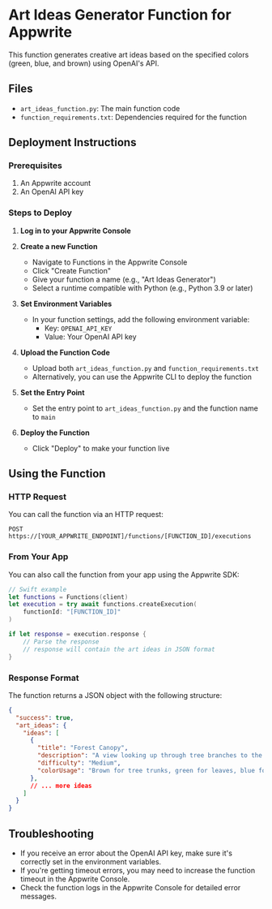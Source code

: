 # Art Ideas Generator Function for Appwrite

This function generates creative art ideas based on the specified colors (green, blue, and brown) using OpenAI's API.

## Files
- `art_ideas_function.py`: The main function code
- `function_requirements.txt`: Dependencies required for the function

## Deployment Instructions

### Prerequisites
1. An Appwrite account
2. An OpenAI API key

### Steps to Deploy

1. **Log in to your Appwrite Console**

2. **Create a new Function**
   - Navigate to Functions in the Appwrite Console
   - Click "Create Function"
   - Give your function a name (e.g., "Art Ideas Generator")
   - Select a runtime compatible with Python (e.g., Python 3.9 or later)

3. **Set Environment Variables**
   - In your function settings, add the following environment variable:
     - Key: `OPENAI_API_KEY`
     - Value: Your OpenAI API key

4. **Upload the Function Code**
   - Upload both `art_ideas_function.py` and `function_requirements.txt`
   - Alternatively, you can use the Appwrite CLI to deploy the function

5. **Set the Entry Point**
   - Set the entry point to `art_ideas_function.py` and the function name to `main`

6. **Deploy the Function**
   - Click "Deploy" to make your function live

## Using the Function

### HTTP Request
You can call the function via an HTTP request:

```
POST https://[YOUR_APPWRITE_ENDPOINT]/functions/[FUNCTION_ID]/executions
```

### From Your App
You can also call the function from your app using the Appwrite SDK:

```swift
// Swift example
let functions = Functions(client)
let execution = try await functions.createExecution(
    functionId: "[FUNCTION_ID]"
)

if let response = execution.response {
    // Parse the response
    // response will contain the art ideas in JSON format
}
```

### Response Format

The function returns a JSON object with the following structure:

```json
{
  "success": true,
  "art_ideas": {
    "ideas": [
      {
        "title": "Forest Canopy",
        "description": "A view looking up through tree branches to the sky.",
        "difficulty": "Medium",
        "colorUsage": "Brown for tree trunks, green for leaves, blue for sky peeking through."
      },
      // ... more ideas
    ]
  }
}
```

## Troubleshooting

- If you receive an error about the OpenAI API key, make sure it's correctly set in the environment variables.
- If you're getting timeout errors, you may need to increase the function timeout in the Appwrite Console.
- Check the function logs in the Appwrite Console for detailed error messages. 